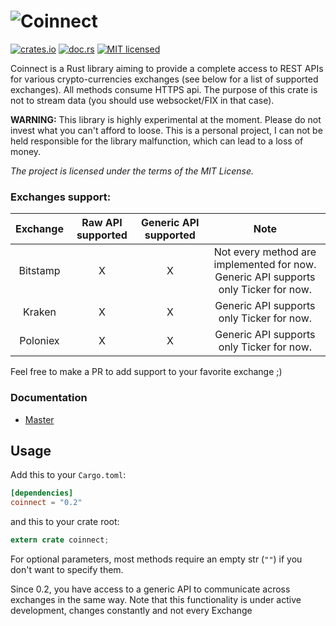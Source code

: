 ![Coinnect](https://raw.githubusercontent.com/hugues31/coinnect/master/coinnect.png)
===========
[![crates.io](https://img.shields.io/crates/v/coinnect.svg)](https://crates.io/crates/coinnect)
[![doc.rs](https://docs.rs/coinnect/badge.svg)](https://docs.rs/coinnect/)
[![MIT licensed](https://img.shields.io/badge/license-MIT-blue.svg)](LICENSE)


Coinnect is a Rust library aiming to provide a complete access to REST APIs for
various crypto-currencies exchanges (see below for a list of supported
exchanges).
All methods consume HTTPS api. The purpose of this crate is not to stream data
(you should use websocket/FIX in that case).


**WARNING:**  This library is highly experimental at the moment. Please do not
invest what you can't afford to loose. This is a personal project, I can not be
held responsible for the library malfunction, which can lead to a loss of money.

*The project is licensed under the terms of the MIT License.*

### Exchanges support:
| Exchange | Raw API supported | Generic API supported | Note |
|:--------:|:-----------------:|:---------------------:|:----:|
| Bitstamp | X | X | Not every method are implemented for now. Generic API supports only Ticker for now. |
| Kraken   | X | X | Generic API supports only Ticker for now. |
| Poloniex | X | X | Generic API supports only Ticker for now. |

Feel free to make a PR to add support to your favorite exchange ;)

### Documentation

- [Master](https://docs.rs/coinnect/)


## Usage

Add this to your `Cargo.toml`:

```toml
[dependencies]
coinnect = "0.2"
```

and this to your crate root:

```rust
extern crate coinnect;
```

For optional parameters, most methods require an empty str (`""`) if you don't
want to specify them.

Since 0.2, you have access to a generic API to communicate across exchanges in
the same way. Note that this functionality is under active development, changes
constantly and not every Exchange 